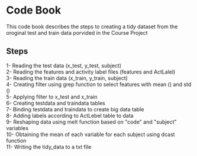 # Code Book

This code book describes the steps to creating a tidy dataset from the oroginal test and train data porvided in the Course Project

## Steps

1- Reading the test data (x_test, y_test, subject) \
2- Reading the features and activity label files (features and ActLalel) \
3- Reading the train data (x_train, y_train, subject) \
4- Creating filter using grep function to select features with mean () and std () \
5- Applying filter to x_test and x_train \
6- Creating testdata and traindata tables \
7- Binding testdata and traindata to create big data table \
8- Adding labels according to ActLebel table to data \
9- Reshaping data using melt function based on "code" and "subject" variables \
10- Obtaining the mean of each variable for each subject using dcast function \
11- Writing the tidy_data to a txt file